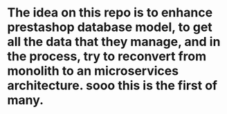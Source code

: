 # The idea on this repo  is to enhance prestashop database model, to get all the  data that they manage, and in the process, try to reconvert from monolith to an microservices architecture. sooo this is the first of many.